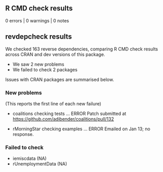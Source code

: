 ## R CMD check results

0 errors | 0 warnings | 0 notes

## revdepcheck results

We checked 163 reverse dependencies, comparing R CMD check results across CRAN and dev versions of this package.

 * We saw 2 new problems
 * We failed to check 2 packages

Issues with CRAN packages are summarised below.

### New problems
(This reports the first line of each new failure)

* coalitions
  checking tests ... ERROR
  Patch submitted at https://github.com/adibender/coalitions/pull/132

* rMorningStar
  checking examples ... ERROR
  Emailed on Jan 13; no response.

### Failed to check

* iemiscdata        (NA)
* rUnemploymentData (NA)
